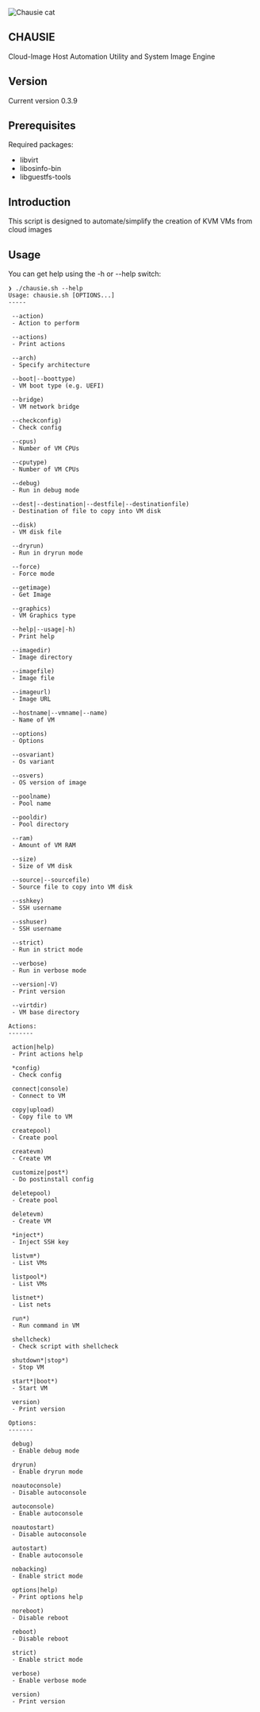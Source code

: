 ![Chausie cat](https://raw.githubusercontent.com/lateralblast/chausie/master/chausie.jpg)

CHAUSIE
-------

Cloud-Image Host Automation Utility and System Image Engine

Version
-------

Current version 0.3.9

Prerequisites
-------------

Required packages:

- libvirt
- libosinfo-bin
- libguestfs-tools

Introduction
------------

This script is designed to automate/simplify the creation of KVM VMs from cloud images

Usage
-----

You can get help using the -h or --help switch:

```
❯ ./chausie.sh --help
Usage: chausie.sh [OPTIONS...]
-----

 --action)
 - Action to perform

 --actions)
 - Print actions

 --arch)
 - Specify architecture

 --boot|--boottype)
 - VM boot type (e.g. UEFI)

 --bridge)
 - VM network bridge

 --checkconfig)
 - Check config

 --cpus)
 - Number of VM CPUs

 --cputype)
 - Number of VM CPUs

 --debug)
 - Run in debug mode

 --dest|--destination|--destfile|--destinationfile)
 - Destination of file to copy into VM disk

 --disk)
 - VM disk file

 --dryrun)
 - Run in dryrun mode

 --force)
 - Force mode

 --getimage)
 - Get Image

 --graphics)
 - VM Graphics type

 --help|--usage|-h)
 - Print help

 --imagedir)
 - Image directory

 --imagefile)
 - Image file

 --imageurl)
 - Image URL

 --hostname|--vmname|--name)
 - Name of VM

 --options)
 - Options

 --osvariant)
 - Os variant

 --osvers)
 - OS version of image

 --poolname)
 - Pool name

 --pooldir)
 - Pool directory

 --ram)
 - Amount of VM RAM

 --size)
 - Size of VM disk

 --source|--sourcefile)
 - Source file to copy into VM disk

 --sshkey)
 - SSH username

 --sshuser)
 - SSH username

 --strict)
 - Run in strict mode

 --verbose)
 - Run in verbose mode

 --version|-V)
 - Print version

 --virtdir)
 - VM base directory

Actions:
-------

 action|help)
 - Print actions help

 *config)
 - Check config

 connect|console)
 - Connect to VM

 copy|upload)
 - Copy file to VM

 createpool)
 - Create pool

 createvm)
 - Create VM

 customize|post*)
 - Do postinstall config

 deletepool)
 - Create pool

 deletevm)
 - Create VM

 *inject*)
 - Inject SSH key

 listvm*)
 - List VMs

 listpool*)
 - List VMs

 listnet*)
 - List nets

 run*)
 - Run command in VM

 shellcheck)
 - Check script with shellcheck

 shutdown*|stop*)
 - Stop VM

 start*|boot*)
 - Start VM

 version)
 - Print version

Options:
-------

 debug)
 - Enable debug mode

 dryrun)
 - Enable dryrun mode

 noautoconsole)
 - Disable autoconsole

 autoconsole)
 - Enable autoconsole

 noautostart)
 - Disable autoconsole

 autostart)
 - Enable autoconsole

 nobacking)
 - Enable strict mode

 options|help)
 - Print options help

 noreboot)
 - Disable reboot

 reboot)
 - Disable reboot

 strict)
 - Enable strict mode

 verbose)
 - Enable verbose mode

 version)
 - Print version
 ```

